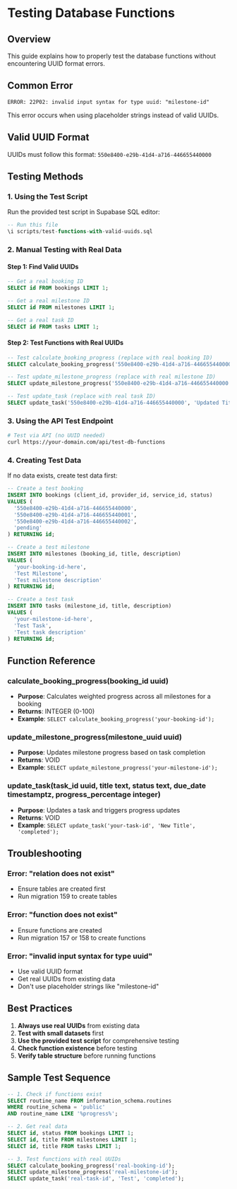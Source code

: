 # Testing Database Functions

## Overview
This guide explains how to properly test the database functions without encountering UUID format errors.

## Common Error
```
ERROR: 22P02: invalid input syntax for type uuid: "milestone-id"
```
This error occurs when using placeholder strings instead of valid UUIDs.

## Valid UUID Format
UUIDs must follow this format: `550e8400-e29b-41d4-a716-446655440000`

## Testing Methods

### 1. Using the Test Script
Run the provided test script in Supabase SQL editor:
```sql
-- Run this file
\i scripts/test-functions-with-valid-uuids.sql
```

### 2. Manual Testing with Real Data

#### Step 1: Find Valid UUIDs
```sql
-- Get a real booking ID
SELECT id FROM bookings LIMIT 1;

-- Get a real milestone ID
SELECT id FROM milestones LIMIT 1;

-- Get a real task ID
SELECT id FROM tasks LIMIT 1;
```

#### Step 2: Test Functions with Real UUIDs
```sql
-- Test calculate_booking_progress (replace with real booking ID)
SELECT calculate_booking_progress('550e8400-e29b-41d4-a716-446655440000');

-- Test update_milestone_progress (replace with real milestone ID)
SELECT update_milestone_progress('550e8400-e29b-41d4-a716-446655440000');

-- Test update_task (replace with real task ID)
SELECT update_task('550e8400-e29b-41d4-a716-446655440000', 'Updated Title', 'completed');
```

### 3. Using the API Test Endpoint
```bash
# Test via API (no UUID needed)
curl https://your-domain.com/api/test-db-functions
```

### 4. Creating Test Data
If no data exists, create test data first:

```sql
-- Create a test booking
INSERT INTO bookings (client_id, provider_id, service_id, status)
VALUES (
  '550e8400-e29b-41d4-a716-446655440000',
  '550e8400-e29b-41d4-a716-446655440001',
  '550e8400-e29b-41d4-a716-446655440002',
  'pending'
) RETURNING id;

-- Create a test milestone
INSERT INTO milestones (booking_id, title, description)
VALUES (
  'your-booking-id-here',
  'Test Milestone',
  'Test milestone description'
) RETURNING id;

-- Create a test task
INSERT INTO tasks (milestone_id, title, description)
VALUES (
  'your-milestone-id-here',
  'Test Task',
  'Test task description'
) RETURNING id;
```

## Function Reference

### calculate_booking_progress(booking_id uuid)
- **Purpose**: Calculates weighted progress across all milestones for a booking
- **Returns**: INTEGER (0-100)
- **Example**: `SELECT calculate_booking_progress('your-booking-id');`

### update_milestone_progress(milestone_uuid uuid)
- **Purpose**: Updates milestone progress based on task completion
- **Returns**: VOID
- **Example**: `SELECT update_milestone_progress('your-milestone-id');`

### update_task(task_id uuid, title text, status text, due_date timestamptz, progress_percentage integer)
- **Purpose**: Updates a task and triggers progress updates
- **Returns**: VOID
- **Example**: `SELECT update_task('your-task-id', 'New Title', 'completed');`

## Troubleshooting

### Error: "relation does not exist"
- Ensure tables are created first
- Run migration 159 to create tables

### Error: "function does not exist"
- Ensure functions are created
- Run migration 157 or 158 to create functions

### Error: "invalid input syntax for type uuid"
- Use valid UUID format
- Get real UUIDs from existing data
- Don't use placeholder strings like "milestone-id"

## Best Practices

1. **Always use real UUIDs** from existing data
2. **Test with small datasets** first
3. **Use the provided test script** for comprehensive testing
4. **Check function existence** before testing
5. **Verify table structure** before running functions

## Sample Test Sequence

```sql
-- 1. Check if functions exist
SELECT routine_name FROM information_schema.routines 
WHERE routine_schema = 'public' 
AND routine_name LIKE '%progress%';

-- 2. Get real data
SELECT id, status FROM bookings LIMIT 1;
SELECT id, title FROM milestones LIMIT 1;
SELECT id, title FROM tasks LIMIT 1;

-- 3. Test functions with real UUIDs
SELECT calculate_booking_progress('real-booking-id');
SELECT update_milestone_progress('real-milestone-id');
SELECT update_task('real-task-id', 'Test', 'completed');
```
